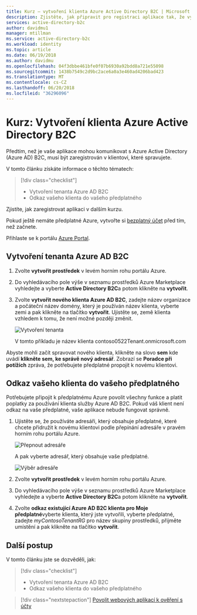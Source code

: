 ```yaml
---
title: Kurz – vytvoření klienta Azure Active Directory B2C | Microsoft Docs
description: Zjistěte, jak připravit pro registraci aplikace tak, že vytvoříte klienta služby Azure Active Directory B2C pomocí portálu Azure.
services: active-directory-b2c
author: davidmu1
manager: mtillman
ms.service: active-directory-b2c
ms.workload: identity
ms.topic: article
ms.date: 06/19/2018
ms.author: davidmu
ms.openlocfilehash: 04f3dbbe461bfe0f07b6930a92bdd8a721e55098
ms.sourcegitcommit: 1438b7549c2d9bc2ace6a0a3e460ad4206bad423
ms.translationtype: MT
ms.contentlocale: cs-CZ
ms.lasthandoff: 06/20/2018
ms.locfileid: "36296096"
---
```

# <a name="tutorial-create-an-azure-active-directory-b2c-tenant"></a>Kurz: Vytvoření klienta Azure Active Directory B2C

Předtím, než je vaše aplikace mohou komunikovat s Azure Active Directory (Azure AD) B2C, musí být zaregistrován v klientovi, které spravujete.

V tomto článku získáte informace o těchto tématech:

> [!div class="checklist"]
> * Vytvoření tenanta Azure AD B2C
> * Odkaz vašeho klienta do vašeho předplatného

Zjistíte, jak zaregistrovat aplikaci v dalším kurzu.

Pokud ještě nemáte předplatné Azure, vytvořte si [bezplatný účet](https://azure.microsoft.com/free/?WT.mc_id=A261C142F) před tím, než začnete.

Přihlaste se k portálu [Azure Portal](https://portal.azure.com/).

## <a name="create-an-azure-ad-b2c-tenant"></a>Vytvoření tenanta Azure AD B2C

1. Zvolte **vytvořit prostředek** v levém horním rohu portálu Azure.
2. Do vyhledávacího pole výše v seznamu prostředků Azure Marketplace vyhledejte a vyberte **Active Directory B2C**a potom klikněte na **vytvořit**.
3. Zvolte **vytvořit nového klienta Azure AD B2C**, zadejte název organizace a počáteční název domény, který je používán název klienta, vyberte zemi a pak klikněte na tlačítko **vytvořit**. Ujistěte se, země klienta vzhledem k tomu, že není možné později změnit.

    ![Vytvoření tenanta](./media/tutorial-create-tenant/create-tenant.png)

    V tomto příkladu je název klienta contoso0522Tenant.onmicrosoft.com

Abyste mohli začít spravovat nového klienta, klikněte na slovo **sem** kde uvádí **klikněte sem, ke správě nový adresář**. Zobrazí se **Poradce při potížích** zpráva, že potřebujete předplatné propojit k novému klientovi. 

## <a name="link-your-tenant-to-your-subscription"></a>Odkaz vašeho klienta do vašeho předplatného

Potřebujete připojit k předplatnému Azure povolit všechny funkce a platit poplatky za používání klienta služby Azure AD B2C. Pokud váš klient není odkaz na vaše předplatné, vaše aplikace nebude fungovat správně.

1. Ujistěte se, že používáte adresáři, který obsahuje předplatné, které chcete přidružit k novému klientovi podle přepínání adresáře v pravém horním rohu portálu Azure.

    ![Přepnout adresáře](./media/tutorial-create-tenant/switch-directories.png)

    A pak vyberte adresář, který obsahuje vaše předplatné.

    ![Výběr adresáře](./media/tutorial-create-tenant/select-directory.png)

2. Zvolte **vytvořit prostředek** v levém horním rohu portálu Azure.
3. Do vyhledávacího pole výše v seznamu prostředků Azure Marketplace vyhledejte a vyberte **Active Directory B2C**a potom klikněte na **vytvořit**.
4. Zvolte **odkaz existující Azure AD B2C klienta pro Moje předplatné**vyberte klienta, který jste vytvořili, vyberte předplatné, zadejte *myContosoTenantRG* pro název skupiny prostředků, přijměte umístění a pak klikněte na tlačítko **vytvořit**.

## <a name="next-steps"></a>Další postup

V tomto článku jste se dozvěděli, jak:

> [!div class="checklist"]
> * Vytvoření tenanta Azure AD B2C
> * Odkaz vašeho klienta do vašeho předplatného

> [!div class="nextstepaction"]
> [Povolit webových aplikací k ověření s účty](active-directory-b2c-tutorials-web-app.md)